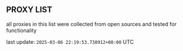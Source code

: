 ## PROXY LIST

all proxies in this list were collected from open sources and tested for functionality

last update: `2025-03-06 22:19:53.738912+00:00` UTC